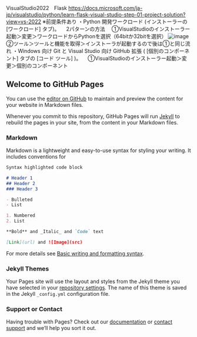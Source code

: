 VisualStudio2022　Flask
https://docs.microsoft.com/ja-jp/visualstudio/python/learn-flask-visual-studio-step-01-project-solution?view=vs-2022
※前提条件あり
・Python 開発ワークロード (インストーラーの [ワークロード] タブ)。 
　2パターンの方法
　①VisualStudioのインストーラー起動＞変更＞ワークロードからPythonを選択（64bitか32bitを選択）
 ![image](https://user-images.githubusercontent.com/61240070/150640834-7ed6e787-5809-479b-8a93-a7a55a731b0f.png)
　②ツール＞ツールと機能を取得＞インストーラが起動するので後は①と同じ流れ
・Windows 向け Git と Visual Studio 向け GitHub 拡張 ( [個別のコンポーネント] タブの [コード ツール] )。
　①VisualStudioのインストーラー起動＞変更＞個別のコンポーネント






## Welcome to GitHub Pages

You can use the [editor on GitHub](https://github.com/fru69syo/know-how/edit/main/docs/index.md) to maintain and preview the content for your website in Markdown files.

Whenever you commit to this repository, GitHub Pages will run [Jekyll](https://jekyllrb.com/) to rebuild the pages in your site, from the content in your Markdown files.

### Markdown

Markdown is a lightweight and easy-to-use syntax for styling your writing. It includes conventions for

```markdown
Syntax highlighted code block

# Header 1
## Header 2
### Header 3

- Bulleted
- List

1. Numbered
2. List

**Bold** and _Italic_ and `Code` text

[Link](url) and ![Image](src)
```

For more details see [Basic writing and formatting syntax](https://docs.github.com/en/github/writing-on-github/getting-started-with-writing-and-formatting-on-github/basic-writing-and-formatting-syntax).

### Jekyll Themes

Your Pages site will use the layout and styles from the Jekyll theme you have selected in your [repository settings](https://github.com/fru69syo/know-how/settings/pages). The name of this theme is saved in the Jekyll `_config.yml` configuration file.

### Support or Contact

Having trouble with Pages? Check out our [documentation](https://docs.github.com/categories/github-pages-basics/) or [contact support](https://support.github.com/contact) and we’ll help you sort it out.
